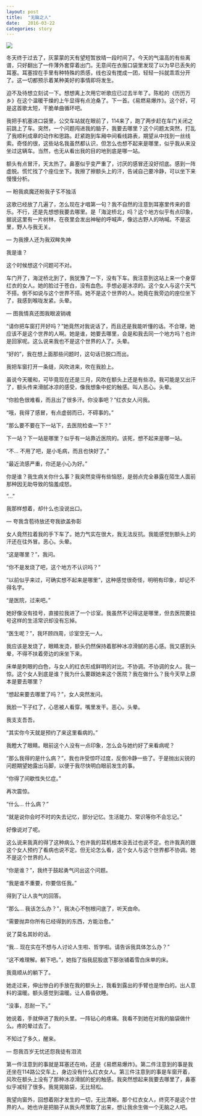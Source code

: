 ```yaml
---
layout: post
title:  "无脑之人"
date:   2016-03-22
categories: story
---
```


![](https://general-1258275882.cos.ap-chengdu.myqcloud.com/no-brain.jpg)

冬天终于过去了，灰蒙蒙的天有望短暂放晴一段时间了。今天的气温高的有些离谱，只好翻出了一件薄外套穿着出门。无意间在衣服口袋里发现了以为早已丢失的耳塞。耳塞捏在手里有种特殊的质感，线也没有搅成一团，轻轻一抖就乖乖分开了。这一切都预示着某种美好的事情即将发生。

迫不及待想立刻试一下。想想离上次用它听歌应已过去半年了。陈粒的《历历万乡》在这个温暖干燥的上午显得有点沧桑了。下一首。《易燃易爆炸》。这个好，可是这首歌太短，干脆单曲循环吧。

我把手机塞进口袋里，公交车站就在眼前了，114来了，跑了两步赶在车门关闭之前跳上了车。突然，一个问题闯进我的脑子，我要去哪里？这个问题太突然，打乱了我顺利成章的动作和思路。赶紧跑到车厢中间看线路表，期望从中找到一丝线索。奇怪的很，这些站名我虽然都认识，但怎么也想不起来是哪里，似乎我从来没坐过这辆车。当然，也无从看出我的目的地到底是哪一站。

额头有点冒汗，天太热了。鼻塞似乎变严重了，讨厌的感冒还没好彻底。感到一阵虚脱。慌忙找了个座位坐下。我擦了擦额头上的汗，告诫自己要冷静，可以坐下来慢慢分析。

–– 盼我疯魔还盼我孑孓不独活

这歌已经放了几遍了，怎么现在才唱第一句？我不自然的注意到耳塞里传来的音乐。不行，还是先想想我要去哪里。是「海淀桥北」吗？这个地方似乎有点印象，据说这里有一片树林，在夜里会发出神秘的呼喊声，像远古野人的呐喊。不是这里，野人与我无关。

–– 为我撩人还为我双眸失神

我是谁？

这个时候想这个问题可不对。

车门开了，海淀桥北到了，我犹豫了一下，没有下车。我注意到这站上来一个身穿红衣的女人。她的脸过于苍白，没有血色。手想必是冰凉的。这个女人与这个天气不搭。倒不如说与这个世界不搭。她不是这个世界的人。她竟在我旁边的座位坐下了，我感到喉咙发紧。头晕。

–– 图我情真还图我眼波销魂

“请你把车窗打开好吗？”她竟然对我说话了，而且还是我能听懂的话。不合理，她应该不是这个世界的人啊。她是谁，她要去哪里，会是和我去同一个地方吗？也许是回家呢。这么说来我也不是这个世界的人了。头晕。

“好的”，我在想上面那些问题时，这句话已脱口而出。

我把车窗打开一条缝，风吹进来，吹在我脸上。

虽说今天暖和，可毕竟现在还是三月，风吹在额头上还是有些凉。我可能是又出汗了，额头传来滑腻冰凉的感受，像我想象中蛇的触感。叫人恶心。头晕。

“你脸色很难看，而且出了很多汗。你没事吧？”红衣女人问我。

“哦，我得了感冒，有点虚弱而已，不碍事的。”

”那么要不要在下一站下，去医院检查一下？”

下一站？下一站是哪里？似乎有一站靠近医院的。该死，想不起来是哪一站。

“不… 不用了吧，是小毛病，而且也快好了。”

“最近流感严重，你还是小心为好。”

你是谁？我生病关你什么事？我突然变得有些恼怒，是弱点完全暴露在陌生人面前那种因无助导致的恼羞成怒。

“…”

我那样想着，却什么也没说出口。

–– 夸我含苞待放还夸我欲盖弥彰

女人竟然拉着我的手下车了。她力气实在很大，我无法反抗。我能感觉到额头上的汗还在往外冒。恶心。头晕。

“这是哪里？”，我问。

“你不是发烧了吧，这个地方不认识吗？”

“以前似乎来过，可确实想不起来是哪里”，这种感觉很奇怪，明明有印象，却记不得名字。

“是医院，过来吧。”

她好像没有挂号，直接拉我进了一个诊室。我虽然不记得这是哪里，但去医院要挂号这样的生活常识却没有忘掉。

“医生呢？”，我环顾四周，诊室空无一人。

我应该是发烧了，眼睛发烫，额头仍然保持着那种冰凉滑腻的恶心感。我又感到头晕，不得不扶着旁边的床坐下来。

床单是刺眼的白色，与女人的红衣形成鲜明的对比。不协调。不协调的女人。我一惊。这个女人到底是谁？我为什么要跟她来这个医院？我在做什么？我今天早上原本是要去哪里？

“想起来要去哪里了吗？”，女人突然发问。

我脸一下子红了，心思被人看穿。嘴里发干。恶心。头晕。

我支支吾吾。

“其实你今天就是预约了来这里看病的。”

我瞪大了眼睛。眼前这个人没有一点印象，怎么会与她约好了来看病呢？

“那么我得的是什么病？”，我也许受惊吓过度，反倒冷静一些了。于是抛出尖锐的问题期望她露出马脚，以便于我尽快明白眼前发生的事。

“你得了间歇性失忆症。”

再次震惊。

“什么… 什么病？”

“就是说你会时不时的失去记忆，部分记忆。生活能力、常识等你不会忘记。”

好像说对了呢。

这么说来我真的得了这种病么？也许我的耳机根本没丢过也说不定。也许我真的跟这个女人预约了看病也说不定。但无论怎么看，这个女人与这个世界都不协调。她不是这个世界的人。

“你是谁？”，我终于鼓起勇气问出这个问题。

“我是谁不重要，你要信任我。”

得到了让人丧气的回答。

“那么… 我该怎么办？”，我决心不刨根问底了，听天由命。

“需要抛弃你所有已经得到的东西，方能治愈。”

说了莫名其妙的话。

“我… 现在实在不想与人讨论人生啦、哲学啦。请告诉我具体怎么办？”

“这不难理解。躺下吧。”，她指了指我屁股底下那张铺着雪白床单的床。

我竟顺从的躺下了。

她走过来，伸出惨白的手放在我的额头上，我看到露出的手臂也是惨白的。出人意料的温暖。额头感觉到温暖。让人昏昏欲睡。

“没事，忍耐一下。”

她说着，手就伸进了我的头里。一阵钻心的疼痛。我看不到她在对我的脑袋做什么。疼的晕过去了。

不知过了多久，醒来。

–– 怨我百岁无忧还怨我徒有泪流

第一件注意到的事就是耳塞还在响，还是《易燃易爆炸》。第二件注意到的事是我还坐在114路公交车上，身边没有什么红衣女人。第三件注意到的事是车窗开着，风吹在额头上没有了那种冰凉滑腻的蛇的触感。我突然想起来我要去哪里了，鼻塞似乎减轻了很多。我晃晃脑袋，无比轻松。

我望向窗外，回想着刚才发生的一切，无比清晰。那个红衣女人，终究不是这个世界的人。她也许是把脑子从我头颅里取了出来，想让我余生做一个无脑之人吧。